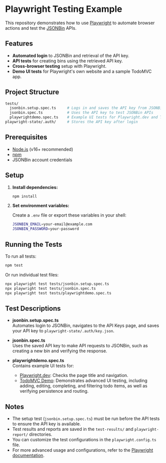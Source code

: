# Playwright Testing Example

This repository demonstrates how to use [Playwright](https://playwright.dev/) to automate browser actions and test the [JSONBin](https://jsonbin.io/) APIs.

## Features

- **Automated login** to JSONBin and retrieval of the API key.
- **API tests** for creating bins using the retrieved API key.
- **Cross-browser testing** setup with Playwright.
- **Demo UI tests** for Playwright's own website and a sample TodoMVC app.

## Project Structure

```sh
tests/
  jsonbin.setup.spec.ts     # Logs in and saves the API key from JSONBin
  jsonbin.spec.ts           # Uses the API key to test JSONBin APIs
  playwrightdemo.spec.ts    # Example UI tests for Playwright.dev and TodoMVC
playwright-state/.auth/     # Stores the API key after login
```

## Prerequisites

- [Node.js](https://nodejs.org/) (v16+ recommended)
- [npm](https://www.npmjs.com/)
- JSONBin account credentials

## Setup

1. **Install dependencies:**

   ```sh
   npm install
   ```

2. **Set environment variables:**

   Create a `.env` file or export these variables in your shell:

   ```sh
   JSONBIN_EMAIL=your-email@example.com
   JSONBIN_PASSWORD=your-password
   ```

## Running the Tests

To run all tests:

```sh
npm test
```

Or run individual test files:

```sh
npx playwright test tests/jsonbin.setup.spec.ts
npx playwright test tests/jsonbin.spec.ts
npx playwright test tests/playwrightdemo.spec.ts
```

## Test Descriptions

- **jsonbin.setup.spec.ts**  
  Automates login to JSONBin, navigates to the API Keys page, and saves your API key to `playwright-state/.auth/key.json`.

- **jsonbin.spec.ts**  
  Uses the saved API key to make API requests to JSONBin, such as creating a new bin and verifying the response.

- **playwrightdemo.spec.ts**  
  Contains example UI tests for:
  - [Playwright.dev](https://playwright.dev/): Checks the page title and navigation.
  - [TodoMVC Demo](https://demo.playwright.dev/todomvc): Demonstrates advanced UI testing, including adding, editing, completing, and filtering todo items, as well as verifying persistence and routing.

## Notes

- The setup test (`jsonbin.setup.spec.ts`) must be run before the API tests to ensure the API key is available.
- Test results and reports are saved in the `test-results/` and `playwright-report/` directories.
- You can customize the test configurations in the `playwright.config.ts` file.
- For more advanced usage and configurations, refer to the [Playwright documentation](https://playwright.dev/docs/intro).
